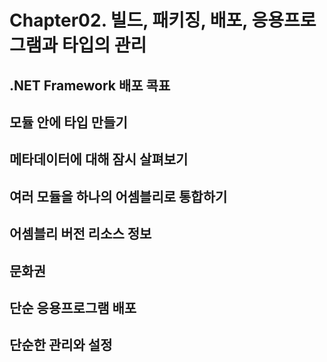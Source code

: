 # Chapter02. 빌드, 패키징, 배포, 응용프로그램과 타입의 관리

## .NET Framework 배포 콕표
## 모듈 안에 타입 만들기
## 메타데이터에 대해 잠시 살펴보기
## 여러 모듈을 하나의 어셈블리로 통합하기
## 어셈블리 버전 리소스 정보
## 문화권
## 단순 응용프로그램 배포
## 단순한 관리와 설정
